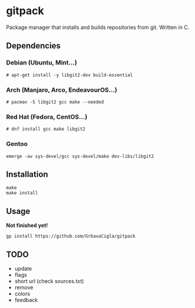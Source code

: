 # gitpack
Package manager that installs and builds repositories from git. Written in C.

## Dependencies
### Debian (Ubuntu, Mint...)
```
# apt-get install -y libgit2-dev build-essential
```
### Arch (Manjaro, Arco, EndeavourOS...)
```
# pacman -S libgit2 gcc make --needed
```
### Red Hat (Fedora, CentOS...)
```
# dnf install gcc make libgit2
```
### Gentoo
```
emerge -av sys-devel/gcc sys-devel/make dev-libs/libgit2
```

## Installation
```
make
make install
```

## Usage
**Not finished yet!**
```
gp install https://github.com/GrbavaCigla/gitpack
```

## TODO
- update
- flags
- short url (check sources.txt)
- remove
- colors
- feedback
